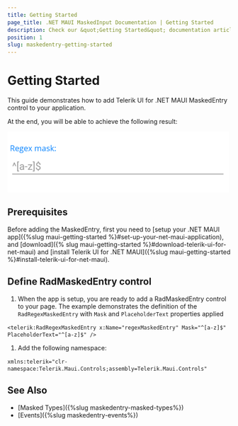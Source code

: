 ```yaml
---
title: Getting Started
page_title: .NET MAUI MaskedInput Documentation | Getting Started
description: Check our &quot;Getting Started&quot; documentation article for Telerik MaskedInput for .NET MAUI control.
position: 1
slug: maskedentry-getting-started
---
```


# Getting Started

This guide demonstrates how to add Telerik UI for .NET MAUI MaskedEntry control to your application. 

At the end, you will be able to achieve the following result:

![Regex Masked Entry Picker Getting Started](images/maskedentry-getting-started.png)

## Prerequisites

Before adding the MaskedEntry, first you need to [setup your .NET MAUI app]({%slug maui-getting-started %}#set-up-your-net-maui-application), and [download]({% slug maui-getting-started %}#download-telerik-ui-for-net-maui) and [install Telerik UI for .NET MAUI]({%slug maui-getting-started %}#install-telerik-ui-for-net-maui).

## Define RadMaskedEntry control

1. When the app is setup, you are ready to add a RadMaskedEntry control to your page. The example demonstrates the definition of the `RadRegexMaskedEntry` with `Mask` and `PlaceholderText` properties applied

 ```XAML
<telerik:RadRegexMaskedEntry x:Name="regexMaskedEntry" Mask="^[a-z]$" PlaceholderText="^[a-z]$" />
 ```

1. Add the following namespace:

 ```XAML
xmlns:telerik="clr-namespace:Telerik.Maui.Controls;assembly=Telerik.Maui.Controls"
 ```
 
## See Also

- [Masked Types]({%slug maskedentry-masked-types%})
- [Events]({%slug maskedentry-events%})